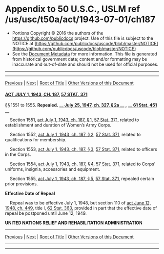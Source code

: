 ---
---

# Appendix to 50 U.S.C., USLM ref /us/usc/t50a/act/1943-07-01/ch187

* Portions Copyright © 2016 the authors of the https://github.com/publicdocs project.
  Use of this file is subject to the NOTICE at [https://github.com/publicdocs/uscode/blob/master/NOTICE](https://github.com/publicdocs/uscode/blob/master/NOTICE)
* See the [Document Metadata](././../../../../../..//README.md) for more information.
  This file is generated from historical government data; content and/or formatting may be inaccurate and out-of-date and should not be used for official purposes.

----------
----------

[Previous](./../../../../../..//us/usc/t50a/act/1945-06-01/ch168/m__us_usc_t50a_act_1945-06-01_ch168.md) | [Next](./../../../../../..//us/usc/t50a/act/1944-03-28/ch135/m__us_usc_t50a_act_1944-03-28_ch135.md) | [Root of Title](./../../../../../../) | [Other Versions of this Document](https://publicdocs.github.io/go/links?ns=uslm&ref=%2Fus%2Fusc%2Ft50a%2Fact%2F1943-07-01%2Fch187)

#### [ACT JULY 1, 1943, CH. 187][/us/act/1943-07-01/ch187], [57 STAT. 371][/us/stat/57/371]

§§ 1551 to 1555. __Repealed.__  __[__  __July 25, 1947, ch. 327, § 2a__  __][/us/act/1947-07-25/ch327/s2a]__  __,__  __[__  __61 Stat. 451__  __][/us/stat/61/451]__ 

    Section 1551, [act July 1, 1943, ch. 187, § 1][/us/act/1943-07-01/ch187/s1], [57 Stat. 371][/us/stat/57/371], related to establishment and duration of Women’s Army Corps.

    Section 1552, [act July 1, 1943, ch. 187, § 2][/us/act/1943-07-01/ch187/s2], [57 Stat. 371][/us/stat/57/371], related to qualifications for membership.

    Section 1553, [act July 1, 1943, ch. 187, § 3][/us/act/1943-07-01/ch187/s3], [57 Stat. 371][/us/stat/57/371], related to officers in the Corps.

    Section 1554, [act July 1, 1943, ch. 187, § 4][/us/act/1943-07-01/ch187/s4], [57 Stat. 371][/us/stat/57/371], related to Corps’ uniforms, insignia, accessories and equipment.

    Section 1555, [act July 1, 1943, ch. 187, § 5][/us/act/1943-07-01/ch187/s5], [57 Stat. 371][/us/stat/57/371], repealed certain prior provisions.

 __Effective Date of Repeal__ 

    Repeal was to be effective July 1, 1948, but section 110 of [act June 12, 1948, ch. 449][/us/act/1948-06-12/ch449], title I, [62 Stat. 363][/us/stat/62/363], provided in part that the effective date of repeal be postponed until June 12, 1949.

 __UNITED NATIONS RELIEF AND REHABILITATION ADMINISTRATION__ 

----------

[Previous](./../../../../../..//us/usc/t50a/act/1945-06-01/ch168/m__us_usc_t50a_act_1945-06-01_ch168.md) | [Next](./../../../../../..//us/usc/t50a/act/1944-03-28/ch135/m__us_usc_t50a_act_1944-03-28_ch135.md) | [Root of Title](./../../../../../../) | [Other Versions of this Document](https://publicdocs.github.io/go/links?ns=uslm&ref=%2Fus%2Fusc%2Ft50a%2Fact%2F1943-07-01%2Fch187)

----------
----------

[/us/act/1943-07-01/ch187]: https://publicdocs.github.io/go/links?ns=uslm&ref=%2Fus%2Fact%2F1943-07-01%2Fch187
[/us/stat/57/371]: https://publicdocs.github.io/go/links?ns=uslm&ref=%2Fus%2Fstat%2F57%2F371
[/us/act/1947-07-25/ch327/s2a]: https://publicdocs.github.io/go/links?ns=uslm&ref=%2Fus%2Fact%2F1947-07-25%2Fch327%2Fs2a
[/us/stat/61/451]: https://publicdocs.github.io/go/links?ns=uslm&ref=%2Fus%2Fstat%2F61%2F451
[/us/act/1943-07-01/ch187/s1]: https://publicdocs.github.io/go/links?ns=uslm&ref=%2Fus%2Fact%2F1943-07-01%2Fch187%2Fs1
[/us/stat/57/371]: https://publicdocs.github.io/go/links?ns=uslm&ref=%2Fus%2Fstat%2F57%2F371
[/us/act/1943-07-01/ch187/s2]: https://publicdocs.github.io/go/links?ns=uslm&ref=%2Fus%2Fact%2F1943-07-01%2Fch187%2Fs2
[/us/stat/57/371]: https://publicdocs.github.io/go/links?ns=uslm&ref=%2Fus%2Fstat%2F57%2F371
[/us/act/1943-07-01/ch187/s3]: https://publicdocs.github.io/go/links?ns=uslm&ref=%2Fus%2Fact%2F1943-07-01%2Fch187%2Fs3
[/us/stat/57/371]: https://publicdocs.github.io/go/links?ns=uslm&ref=%2Fus%2Fstat%2F57%2F371
[/us/act/1943-07-01/ch187/s4]: https://publicdocs.github.io/go/links?ns=uslm&ref=%2Fus%2Fact%2F1943-07-01%2Fch187%2Fs4
[/us/stat/57/371]: https://publicdocs.github.io/go/links?ns=uslm&ref=%2Fus%2Fstat%2F57%2F371
[/us/act/1943-07-01/ch187/s5]: https://publicdocs.github.io/go/links?ns=uslm&ref=%2Fus%2Fact%2F1943-07-01%2Fch187%2Fs5
[/us/stat/57/371]: https://publicdocs.github.io/go/links?ns=uslm&ref=%2Fus%2Fstat%2F57%2F371
[/us/act/1948-06-12/ch449]: https://publicdocs.github.io/go/links?ns=uslm&ref=%2Fus%2Fact%2F1948-06-12%2Fch449
[/us/stat/62/363]: https://publicdocs.github.io/go/links?ns=uslm&ref=%2Fus%2Fstat%2F62%2F363


